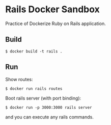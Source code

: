 # Rails Docker Sandbox

Practice of Dockerize Ruby on Rails application.

## Build

```
$ docker build -t rails .
```

## Run

Show routes:

```
$ docker run rails routes
```

Boot rails server (with port binding):

```
$ docker run -p 3000:3000 rails server
```

and you can execute any rails commands.
